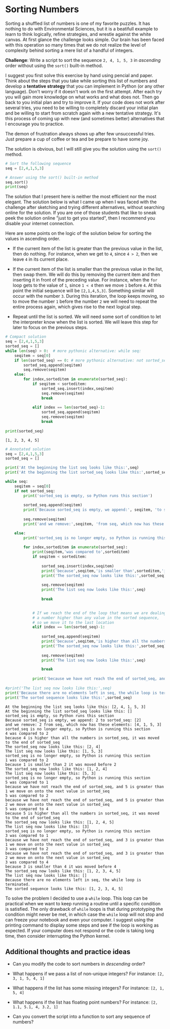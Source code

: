 # Sorting Numbers

Sorting a shuffled list of numbers is one of my favorite puzzles. It has nothing to do with Environmental Sciences, but it is a beatifull example to learn to think logically, refine strategies, and wrestle against the white canvas. At first glance the challenge looks simple. Our brain has been faced with this operation so many times that we do not realize the level of complexity behind sorting a mere list of a handful of integers.

**Challenge**: Write a script to sort the sequence `2, 4, 1, 5, 3` in *ascending* order without using the `sort()` built-in method. 

I suggest you first solve this exercise by hand using pencial and paper. Think about the steps that you take while sorting this list of numbers and develop a **tentative strategy** that you can implement in Python (or any other language). Don't worry if it doesn't work on the first attempt. After each try you will gain more knowledge on what works and what does not. Then go back to you initial plan and try to improve it. If your code does not work after several tries, you need to be willing to completely discard your initial plan and be willing to start from scratch again with a new tentative strategy. It's this process of coming up with new (and sometimes better) alternatives that I encourage you to practice. 

The demon of frustration always shows up after few unsuccessful tries. Just prepare a cup of coffee or tea and be prepare to have some joy.

The solution is obvious, but I will still give you the solution using the `sort()` method.


```python
# Sort the following sequence
seq = [2,4,1,5,3]

```


```python
# Answer using the sort() built-in method
seq.sort()
print(seq)

```


The solution that I present here is neither the most efficient nor the most elegant. The solution below is what I came up when I was faced with the challenge after sketching and trying different alternatives, without searching online for the solution. If you are one of those students that like to sneak peek the solution online "just to get you started", then I recommend you disable your internet connection.

Here are some points on the logic of the solution below for sorting the values in ascending order.

* If the current item of the list is greater than the previous value in the list, then do nothing. For instance, when we get to `4`, since `4 > 2`, then we leave `4` in its current place.

* If the current item of the list is smaller than the previous value in the list, then swap them. We will do this by removing the current item and then inserting it in front of the preceding value. For instance, when the `for` loop gets to the value of `1`, since `1 < 4` then we move `1` before `4`. At this point the initial sequence will be `[2,1,4,5,3]`. Something similar will occur with the number `3`. During this iteration, the loop keeps moving, so to move the number `1` before the number `2` we will need to repeat the entire process again, which gives rise to the next logical step. 

* Repeat until the list is sorted. We will need some sort of condition to let the interpreter know when the list is sorted. We will leave this step for later to focus on the previous steps.



```python
# Compact solution
seq = [2,4,1,5,3]
sorted_seq = []
while len(seq) > 0:  # more pythonic alternative: while seq:
    seqitem = seq[0]
    if len(sorted_seq) == 0: # more pythonic alternative: not sorted_seq:
        sorted_seq.append(seqitem)
        seq.remove(seqitem)
    else:
        for index,sorteditem in enumerate(sorted_seq):
            if seqitem < sorteditem:
                sorted_seq.insert(index,seqitem)
                seq.remove(seqitem)
                break
             
            elif index == len(sorted_seq)-1:
                sorted_seq.append(seqitem)
                seq.remove(seqitem)
                break
            
print(sorted_seq)

```

    [1, 2, 3, 4, 5]



```python
# Annotated solution
seq = [2,4,1,5,3]
sorted_seq = []

print('At the beginning the list seq looks like this:',seq)
print('At the beginning the list sorted_seq looks like this:',sorted_seq)

while seq:
    seqitem = seq[0]
    if not sorted_seq:
        print('sorted_seq is empty, so Python runs this section')
        
        sorted_seq.append(seqitem)
        print('Because sorted_seq is empty, we append:', seqitem, 'to sorted_seq:',sorted_seq)
        
        seq.remove(seqitem)
        print('and we remove:',seqitem, 'from seq, which now has these elements:',seq)

    else:
        print('sorted_seq is no longer empty, so Python is running this section')
        
        for index,sorteditem in enumerate(sorted_seq):
            print(seqitem,'was compared to',sorteditem)
            if seqitem < sorteditem:
                
                sorted_seq.insert(index,seqitem)
                print('because',seqitem,'is smaller than',sorteditem,'it was moved before',sorteditem)
                print('The sorted_seq now looks like this:',sorted_seq)
                
                seq.remove(seqitem)
                print('The list seq now looks like this:',seq)
                
                break
            

            # If we reach the end of the loop that means we are dealing with
            # a number higher than any value in the sorted sequence, 
            # so we move it to the last location
            elif index == len(sorted_seq)-1:
                
                sorted_seq.append(seqitem)
                print('because',seqitem,'is higher than all the numbers in sorted_seq, it was moved to the end of sorted_seq')
                print('The sorted_seq now looks like this:',sorted_seq)
                
                seq.remove(seqitem)
                print('The list seq now looks like this:',seq)

                break
            
            print('because we have not reach the end of sorted_seq, and',seqitem,'is greater than',sorteditem,'we move on onto the next value in sorted_seq')
                
#print('The list seq now looks like this:',seq)
print('Because there are no elements left in seq, the while loop is terminated.')
print('The sorted sequence looks like this:',sorted_seq)

```

    At the beginning the list seq looks like this: [2, 4, 1, 5, 3]
    At the beginning the list sorted_seq looks like this: []
    sorted_seq is empty, so Python runs this section
    Because sorted_seq is empty, we append: 2 to sorted_seq: [2]
    and we remove: 2 from seq, which now has these elements: [4, 1, 5, 3]
    sorted_seq is no longer empty, so Python is running this section
    4 was compared to 2
    because 4 is higher than all the numbers in sorted_seq, it was moved to the end of sorted_seq
    The sorted_seq now looks like this: [2, 4]
    The list seq now looks like this: [1, 5, 3]
    sorted_seq is no longer empty, so Python is running this section
    1 was compared to 2
    because 1 is smaller than 2 it was moved before 2
    The sorted_seq now looks like this: [1, 2, 4]
    The list seq now looks like this: [5, 3]
    sorted_seq is no longer empty, so Python is running this section
    5 was compared to 1
    because we have not reach the end of sorted_seq, and 5 is greater than 1 we move on onto the next value in sorted_seq
    5 was compared to 2
    because we have not reach the end of sorted_seq, and 5 is greater than 2 we move on onto the next value in sorted_seq
    5 was compared to 4
    because 5 is higher than all the numbers in sorted_seq, it was moved to the end of sorted_seq
    The sorted_seq now looks like this: [1, 2, 4, 5]
    The list seq now looks like this: [3]
    sorted_seq is no longer empty, so Python is running this section
    3 was compared to 1
    because we have not reach the end of sorted_seq, and 3 is greater than 1 we move on onto the next value in sorted_seq
    3 was compared to 2
    because we have not reach the end of sorted_seq, and 3 is greater than 2 we move on onto the next value in sorted_seq
    3 was compared to 4
    because 3 is smaller than 4 it was moved before 4
    The sorted_seq now looks like this: [1, 2, 3, 4, 5]
    The list seq now looks like this: []
    Because there are no elements left in seq, the while loop is terminated.
    The sorted sequence looks like this: [1, 2, 3, 4, 5]


To solve the problem I decided to use a `while` loop. This loop can be practical when we want to keep running a routine until a specific condition is satisfied. The only drawback of `while` loops is that during prototyping the condition might never be met, in which case the `while` loop will not stop and can freeze your notebook and even your computer. I suggest using the printing command to display some steps and see if the loop is working as expected. If your computer does not respond or the code is taking long time, then consider interrupting the Python kernel.

## Additional thoughts and practice ideas

* Can you modify the code to sort numbers in *descending* order?

* What happens if we pass a list of non-unique integers? For instance: `[2, 3, 1, 5, 4, 1]`

* What happens if the list has some missing integers? For instance: `[2, 1, 5, 4]`

* What happens if the list has floating point numbers? For instance: `[2, 1.1, 5.1, 4, 3.2, 1]`

* Can you convert the script into a function to sort any sequence of numbers?

